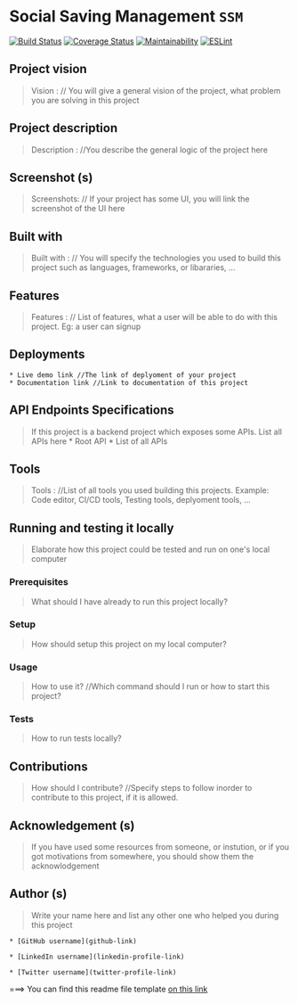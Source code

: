 # Social Saving Management `SSM`
[![Build Status](https://travis-ci.com/nezago/ssm-backend.svg?branch=develop)](https://travis-ci.com/nezago/ssm-backend) [![Coverage Status](https://coveralls.io/repos/github/nezago/ssm-backend/badge.svg?branch=develop)](https://coveralls.io/github/nezago/ssm-backend?branch=ch-project-setup) [![Maintainability](https://api.codeclimate.com/v1/badges/acd87f4c345760e5f025/maintainability)](https://codeclimate.com/github/nezago/ssm-backend/maintainability) [![ESLint](https://github.com/nezago/ssm-backend/actions/workflows/eslint.yml/badge.svg)](https://github.com/nezago/ssm-backend/actions/workflows/eslint.yml)

## Project vision
> Vision : // You will give a general vision of the project, what problem you are solving in this project

## Project description
> Description : //You describe the general logic of the project here

## Screenshot (s)
> Screenshots: // If your project has some UI, you will link the screenshot of the UI here

## Built with
> Built with : // You will specify the technologies you used to build this project such as languages, frameworks, or libararies, ...

## Features
> Features : // List of features, what a user will be able to do with this project. Eg: a user can signup

## Deployments
	* Live demo link //The link of deplyoment of your project
	* Documentation link //Link to documentation of this project

## API Endpoints Specifications
> If this project is a backend project which exposes some APIs. List all APIs here
	* Root API
	* List of all APIs

## Tools
> Tools : //List of all tools you used building this projects. Example: Code editor, CI/CD tools, Testing tools, deplyoment tools, ...

## Running and testing it locally
> Elaborate how this project could be tested and run on one's local computer

### Prerequisites
> What should I have already to run this project locally?

### Setup
> How should setup this project on my local computer?

### Usage
> How to use it? //Which command should I run or how to start this project?

### Tests
> How to run tests locally?

## Contributions
> How should I contribute? //Specify steps to follow inorder to contribute to this project, if it is allowed.

## Acknowledgement (s)
> If you have used some resources from someone, or instution, or if you got motivations from somewhere, you should show them the acknowlodgement

## Author (s)
> Write your name here and list any other one who helped you during this project

	* [GitHub username](github-link)

	* [LinkedIn username](linkedin-profile-link)

	* [Twitter username](twitter-profile-link)


===> You can find this readme file template [on this link](https://github.com/nezago/nezago-guidelines/wiki/Readme-file-template)
